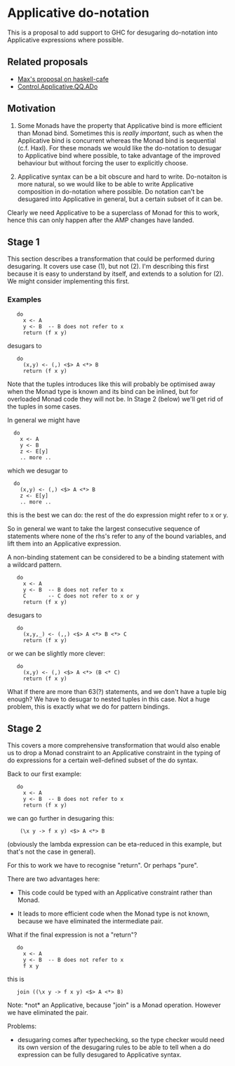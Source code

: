 # Applicative do-notation


This is a proposal to add support to GHC for desugaring do-notation into Applicative expressions where possible.

## Related proposals

- [ Max's proposal on haskell-cafe](http://www.haskell.org/pipermail/haskell-cafe/2011-September/093808.html)
- [ Control.Applicative.QQ.ADo](http://hackage.haskell.org/package/applicative-quoters-0.1.0.7/docs/Control-Applicative-QQ-ADo.html)

## Motivation

1. Some Monads have the property that Applicative bind is more
  efficient than Monad bind.  Sometimes this is *really
  important*, such as when the Applicative bind is 
  concurrent whereas the Monad bind is sequential (c.f. Haxl).  For
  these monads we would like the do-notation to desugar to
  Applicative bind where possible, to take advantage of the improved
  behaviour but without forcing the user to explicitly choose.

1. Applicative syntax can be a bit obscure and hard to write.
  Do-notaiton is more natural, so we would like to be able to write
  Applicative composition in do-notation where possible.  Do notation
  can't be desugared into Applicative in general, but a certain
  subset of it can be.


Clearly we need Applicative to be a superclass of Monad for this to
work, hence this can only happen after the AMP changes have landed.

## Stage 1


This section describes a transformation that could be performed during
desugaring.  It covers use case (1), but not (2).  I'm describing this
first because it is easy to understand by itself, and extends to a
solution for (2).  We might consider implementing this first.

### Examples

```wiki
   do
     x <- A
     y <- B  -- B does not refer to x
     return (f x y)
```


desugars to

```wiki
   do
     (x,y) <- (,) <$> A <*> B
     return (f x y)
```


Note that the tuples introduces like this will probably be optimised
away when the Monad type is known and its bind can be inlined, but for
overloaded Monad code they will not be.  In Stage 2 (below) we'll get
rid of the tuples in some cases.


In general we might have

```wiki
  do
    x <- A
    y <- B
    z <- E[y]
    .. more ..
```


which we desugar to

```wiki
  do
    (x,y) <- (,) <$> A <*> B
    z <- E[y]
    .. more ..
```


this is the best we can do: the rest of the do expression might refer
to x or y.


So in general we want to take the largest consecutive sequence of
statements where none of the rhs's refer to any of the bound
variables, and lift them into an Applicative expression.


A non-binding statement can be considered to be a binding statement
with a wildcard pattern.

```wiki
   do
     x <- A
     y <- B  -- B does not refer to x
     C       -- C does not refer to x or y
     return (f x y)
```


desugars to

```wiki
   do
     (x,y,_) <- (,,) <$> A <*> B <*> C
     return (f x y)
```


or we can be slightly more clever:

```wiki
   do
     (x,y) <- (,) <$> A <*> (B <* C)
     return (f x y)
```


What if there are more than 63(?) statements, and we don't have a
tuple big enough?  We have to desugar to nested tuples in this case.
Not a huge problem, this is exactly what we do for pattern bindings.

## Stage 2


This covers a more comprehensive transformation that would also enable
us to drop a Monad constraint to an Applicative constraint in the
typing of do expressions for a certain well-defined subset of the do
syntax.


Back to our first example:

```wiki
   do
     x <- A
     y <- B  -- B does not refer to x
     return (f x y)
```


we can go further in desugaring this:

```wiki
    (\x y -> f x y) <$> A <*> B
```


(obviously the lambda expression can be eta-reduced in this example,
but that's not the case in general).


For this to work we have to recognise "return".  Or perhaps "pure".


There are two advantages here:

- This code could be typed with an Applicative constraint rather than
  Monad.

- It leads to more efficient code when the Monad type is not known,
  because we have eliminated the intermediate pair.


What if the final expression is not a "return"?

```wiki
   do
     x <- A
     y <- B  -- B does not refer to x
     f x y
```


this is

```wiki
   join ((\x y -> f x y) <$> A <*> B)
```


Note: \*not\* an Applicative, because "join" is a Monad operation.
However we have eliminated the pair.


Problems:

- desugaring comes after typechecking, so the type checker would need
  its own version of the desugaring rules to be able to tell when a
  do expression can be fully desugared to Applicative syntax.
